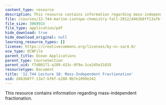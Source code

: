```yaml
---
content_type: resource
description: This resource contains information regarding mass-independent fractionation.
file: /courses/12-744-marine-isotope-chemistry-fall-2012/d4b3b0ff13a7bf6fe2880bfe1099e342_MIT12_744F12_Lec18.pdf
file_size: 3069915
file_type: application/pdf
hide_download: true
hide_download_original: null
learning_resource_types: []
license: https://creativecommons.org/licenses/by-nc-sa/4.0/
ocw_type: OCWFile
parent_title: Ocean Applications
parent_type: CourseSection
parent_uid: f7d80171-a289-433c-9f9a-1ce2d5e31835
resourcetype: Document
title: '12.744 Lecture 18: Mass-Independent Fractionation'
uid: d4b3b0ff-13a7-bf6f-e288-0bfe1099e342
---
```

This resource contains information regarding mass-independent fractionation.